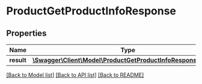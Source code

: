 # ProductGetProductInfoResponse

## Properties
Name | Type | Description | Notes
------------ | ------------- | ------------- | -------------
**result** | [**\Swagger\Client\Model\ProductGetProductInfoResponseProduct**](ProductGetProductInfoResponseProduct.md) |  | [optional] 

[[Back to Model list]](../README.md#documentation-for-models) [[Back to API list]](../README.md#documentation-for-api-endpoints) [[Back to README]](../README.md)


